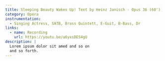 ```yaml
---
title: Sleeping Beauty Wakes Up! Text by Heinz Janisch - Opus 36 (60')
category: Opera
instrumentation:
  - Singing Actress, SATB, Brass Quintett, E-Guit, B-Bass, Dr
links:
  - name: Recording
    url: https://youtu.be/a6yxsDES4gU
description: |
  Lorem ipsum dolor sit amed and so on
  and so forth.
---
```

